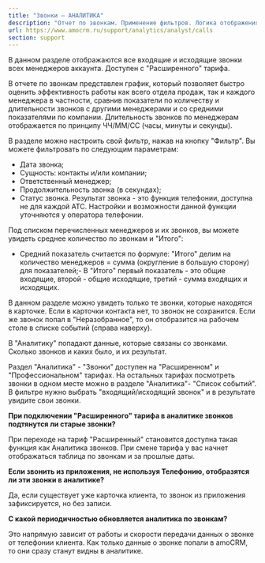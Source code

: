 ```yaml
---
title: "Звонки — АНАЛИТИКА"
description: "Отчет по звонкам. Применение фильтров. Логика отображения звонков. Вопросы по звонкам и ответы"
url: https://www.amocrm.ru/support/analytics/analyst/calls
section: support
---
```


В данном разделе отображаются все входящие и исходящие звонки всех менеджеров аккаунта. Доступен c "Расширенного"
тарифа.

В отчете по звонкам представлен график, который позволяет быстро оценить эффективность работы как всего отдела
продаж, так и каждого
менеджера
в частности, сравнив показатели по количеству и длительности звонков с другими менеджерами и со средними
показателями по компании.
Длительность звонков по менеджерам отображается по принципу ЧЧ/ММ/СС (часы, минуты и секунды).

В разделе можно
настроить свой фильтр, нажав на кнопку "Фильтр". Вы можете фильтровать по следующим параметрам:

- Дата звонка;
- Сущность: контакты и/или компании;
- Ответственный менеджер;
- Продолжительность звонка (в секундах);
- Статус звонка. Результат звонка - это функция телефонии, доступна не для каждой АТС. Настройки и возможности
  данной функции уточняются у
  оператора телефонии.

Под списком перечисленных менеджеров и их звонков, вы можете увидеть среднее количество по звонкам и "Итого":

- Средний показатель считается по формуле: "Итого" делим на количество менеджеров = сумма (округление в большую
  сторону) для показателей;- В "Итого" первый показатель - это общие входящие, второй - общие исходящие, третий - сумма входящих и
    исходящих.

В данном разделе можно увидеть только те звонки, которые находятся в карточке. Если в карточки контакта нет, то
звонок не сохранится.
Если
же
звонок попал в "Неразобранное", то он отобразится на рабочем столе в списке событий (справа наверху).
  
В "Аналитику" попадают данные, которые связаны со звонками. Сколько звонков и каких было, и их результат.

Раздел "Аналитика" - "Звонки" доступен на "Расширенном" и "Профессиональном" тарифах. На остальных тарифах посмотреть
звонки в одном
месте
можно в разделе "Аналитика"- "Список событий". В фильтре нужно выбрать "входящий/исходящий звонок" и в результате
увидите свои звонки.

**При подключении "Расширенного" тарифа в аналитике звонков подтянутся ли старые звонки?**

При переходе на тариф "Расширенный" становится доступна такая функция как Аналитика звонков. При смене тарифа у вас
начнет отображаться
таблица по звонкам и за прошлые даты.

**Если звонить из приложения, не используя Телефонию, отобразятся ли эти звонки в аналитике?**

Да, если существует уже карточка клиента, то звонок из приложения зафиксируется, но без записи.

**С какой периодичностью обновляется аналитика по звонкам?**

Это напрямую зависит от работы и скорости передачи данных о звонке от телефонии клиента. Как только данные о звонке
попали в amoCRM, то
они
сразу станут видны в аналитике.